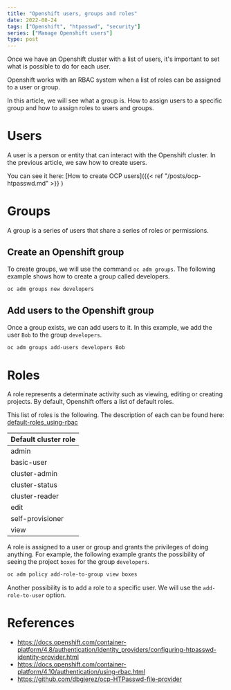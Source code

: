 ```yaml
---
title: "Openshift users, groups and roles"
date: 2022-08-24
tags: ["Openshift", "htpasswd", "security"]
series: ["Manage Openshift users"]
type: post
---
```

Once we have an Openshift cluster with a list of users, it's important to set what is possible to do for each user. 

Openshift works with an RBAC system when a list of roles can be assigned to a user or group. 
<!--more-->
In this article, we will see what a group is. How to assign users to a specific group and how to assign roles to users and groups.

# Users
A user is a person or entity that can interact with the Openshift cluster. In the previous article, we saw how to create users. 

You can see it here: [How to create OCP users]({{< ref "/posts/ocp-htpasswd.md" >}} )

# Groups
A group is a series of users that share a series of roles or permissions.

## Create an Openshift group
To create groups, we will use the command ```oc adm groups```. The following example shows how to create a group called developers.

```zsh
oc adm groups new developers
```

## Add users to the Openshift group
Once a group exists, we can add users to it. In this example, we add the user ```Bob``` to the group ```developers```.

```zsh
oc adm groups add-users developers Bob
```

# Roles
A role represents a determinate activity such as viewing, editing or creating projects. By default, Openshift offers a list of default roles.

This list of roles is the following. The description of each can be found here: [default-roles_using-rbac](https://docs.openshift.com/container-platform/4.10/authentication/using-rbac.html#default-roles_using-rbac)

|Default cluster role|
|---|
|admin|
|basic-user|
|cluster-admin|
|cluster-status|
|cluster-reader|
|edit|
|self-provisioner|
|view|

A role is assigned to a user or group and grants the privileges of doing anything. For example, the following example grants the possibility of seeing the project ```boxes``` for the group ```developers```.

```zsh
oc adm policy add-role-to-group view boxes
```

Another possibility is to add a role to a specific user. We will use the ```add-role-to-user``` option. 

# References
* https://docs.openshift.com/container-platform/4.8/authentication/identity_providers/configuring-htpasswd-identity-provider.html
* https://docs.openshift.com/container-platform/4.10/authentication/using-rbac.html
* https://github.com/dbgjerez/ocp-HTPasswd-file-provider